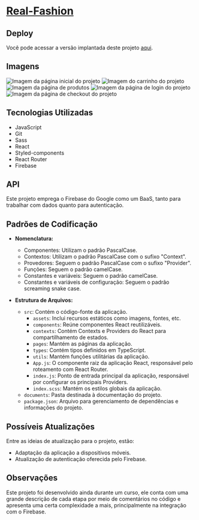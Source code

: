 # [Real-Fashion](https://euphonious-youtiao-a6b4e3.netlify.app/)

## Deploy

Você pode acessar a versão implantada deste projeto [aqui](https://euphonious-youtiao-a6b4e3.netlify.app/).

## Imagens

![Imagem da página inicial do projeto](https://github.com/NikisGabriel/real-fashion/blob/main/documents/real-fashion.png)
![Imagem do carrinho do projeto](https://github.com/NikisGabriel/real-fashion/blob/main/documents/real-fashion-cart.png)
![Imagem da página de produtos](https://github.com/NikisGabriel/real-fashion/blob/main/documents/real-fashion-products.png)
![Imagem da página de login do projeto](https://github.com/NikisGabriel/real-fashion/blob/main/documents/real-fashion-login.png)
![Imagem da página de checkout do projeto](https://github.com/NikisGabriel/real-fashion/blob/main/documents/real-fashion-checkout.png)

## Tecnologias Utilizadas

- JavaScript
- Git
- Sass
- React
- Styled-components
- React Router
- Firebase

## API

Este projeto emprega o Firebase do Google como um BaaS, tanto para trabalhar com dados quanto para autenticação.

## Padrões de Codificação

- **Nomenclatura:**

  - Componentes: Utilizam o padrão PascalCase.
  - Contextos: Utilizam o padrão PascalCase com o sufixo "Context".
  - Provedores: Seguem o padrão PascalCase com o sufixo "Provider".
  - Funções: Seguem o padrão camelCase.
  - Constantes e variáveis: Seguem o padrão camelCase.
  - Constantes e variáveis de configuração: Seguem o padrão screaming snake case.

- **Estrutura de Arquivos:**
  - `src`: Contém o código-fonte da aplicação.
    - `assets`: Inclui recursos estáticos como imagens, fontes, etc.
    - `components`: Reúne componentes React reutilizáveis.
    - `contexts`: Contém Contexts e Providers do React para compartilhamento de estados.
    - `pages`: Mantém as páginas da aplicação.
    - `types`: Contém tipos definidos em TypeScript.
    - `utils`: Mantém funções utilitárias da aplicação.
    - `App.js`: O componente raiz da aplicação React, responsável pelo roteamento com React Router.
    - `index.js`: Ponto de entrada principal da aplicação, responsável por configurar os principais Providers.
    - `index.scss`: Mantém os estilos globais da aplicação.
  - `documents`: Pasta destinada à documentação do projeto.
  - `package.json`: Arquivo para gerenciamento de dependências e informações do projeto.

## Possíveis Atualizações

Entre as ideias de atualização para o projeto, estão:

- Adaptação da aplicação a dispositivos móveis.
- Atualização de autenticação oferecida pelo Firebase.

## Observações

Este projeto foi desenvolvido ainda durante um curso, ele conta com uma grande descrição de cada etapa por meio de comentários no código e apresenta uma certa complexidade a mais, principalmente na integração com o Firebase.
